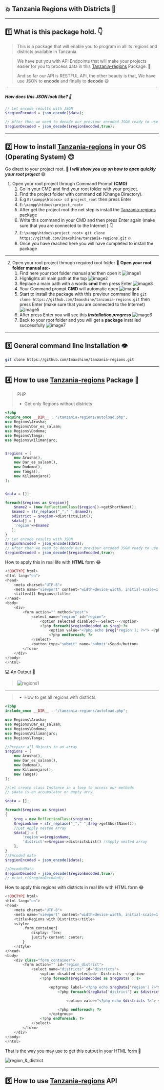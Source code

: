 ## :boom: Tanzania Regions with Districts :rocket:

***

 ## :one: What is this package hold. :point_down: 
> This is a package that will enable you to program in all its regions and districts available in Tanzania.

> We have put you with API Endpoints that will make your projects easier for you to process data in this [Tanzania-regions](https://github.com/Imaxshine/tanzania-regions.git "Tanzania Package & API") Package. :ghost:
>
> And so far our API is RESTFUL API, the other beauty is that, We have use JSON to __encode__ and finally to **decode** :smile:
> 
***

##### How does this JSON look like? :eyes:

```php
// Let encode results with JSON
$regionEncoded = json_encode($data);
```

```php
// After then we need to decode our previour encoded JSON ready to use any where
$regionDecoded = json_decode($regionEncoded,true);

```
___

## :two: How to install [Tanzania-regions](https://github.com/Imaxshine/tanzania-regions.git "Tanzania Package & API") in your OS (Operating System) :blush:

Go direct to your project root.
:rocket: ___I will show you up on how to open quickly your root project___ :smile:

 1. Open your root project through Command Prompt __(CMD)__
    1. Go in your CMD and  find your root folder with your project.
    2. Find the project folder with command **cd** (Change Directory).
    3. E.g `E:\xampp\htdocs> cd project_root` then press Enter
    4.  `E:\xampp\htdocs\project_root>`
    5. After get the project root the net step is install the [Tanzania-regions](https://github.com/Imaxshine/tanzania-regions.git "Tanzania Package & API") package
    6. Write this command in your CMD and then press Enter again (make sure that you are connected to the Internet ) :point_down:
    7. ` E:\xampp\htdocs\project_root> git clone https://github.com/Imaxshine/tanzania-regions.git ` :fire:
    8. Once you have reached here you will have completed to install the package

___

 2. Open your root project through required root folder :star_struck:
 **Open your root folder manual as:-**
    1. Find here your root folder manual and then open it     ![image1](/screenshort/1.png)
    2. Highlights all main path at the top ![image2](/screenshort/2.png)
    3. Replace a main path with a words __cmd__ then press Enter ![image3](/screenshort/3.png)
    4. Your Command prompt **CMD** will automatic open ![image4](/screenshort/4.png)
    5. Start to install the package with this previour command line `git clone https://github.com/Imaxshine/tanzania-regions.git` then press Enter (make sure that you are connected to the Internet)  ![image5](/screenshort/5.png)
    6. After press Enter you will see this ___Installation progress___ ![image6](/screenshort/6.png)
    7. Back to your root folder and you will get a __package__ installed successfully   ![image7](/screenshort/7.png)

___

## :three: General command line Installation :eye:
```bash
git clone https://github.com/Imaxshine/tanzania-regions.git
```
___

## :four: How to use [Tanzania-regions](https://github.com/Imaxshine/tanzania-regions.git "Tanzania Package & API") Package :star_struck: 

> PHP
> - Get only Regions without districts

```php
<?php
require_once __DIR__ . "/tanzania-regions/autoload.php";
use Regions\Arusha;
use Regions\Dar_es_salaam;
use Regions\Dodoma;
use Regions\Tanga;
use Regions\Kilimanjaro;


$regions = [
    new Arusha(),
    new Dar_es_salaam(),
    new Dodoma(),
    new Tanga(),
    new Kilimanjaro()
];


$data = [];

foreach($regions as $region){
    $name2 = (new ReflectionClass($region))->getShortName();
   $name2 = str_replace("_"," ",$name2);
   $district = $region->districtsList();
   $data[] = [
    'region'=>$name2
   ];
}
// Let encode results with JSON
$regionEncoded = json_encode($data);
// After then we need to decode our previour encoded JSON ready to use any where
$regionDecoded = json_decode($regionEncoded,true);
```

How to apply this in real life with **HTML** form :joy:

```php
<!DOCTYPE html>
<html lang="en">
<head>
    <meta charset="UTF-8">
    <meta name="viewport" content="width=device-width, initial-scale=1.0">
    <title>All Regions</title>
</head>
<body>
    <div>
        <form action="" method="post">
            <select name="region" id="region">
                <option selected disabled>--Select--</option>
                <?php foreach($regionDecoded as $reg):?>
                    <option value="<?php echo $reg['region']; ?>"> <?php echo $reg['region']; ?> </option>
                    <?php endforeach; ?>
            </select>
            <button type="submit" name="submit">Send</button>
        </form>
    </div>
</body>
</html>
```

:computer: An Output :ghost:

> ![regions1](/screenshort/regions1.png)

***

> - How to get all regions with districts.

```php
<?php
include_once __DIR__ . "/tanzania-regions/autoload.php";

use Regions\Arusha;
use Regions\Dar_es_salaam;
use Regions\Dodoma;
use Regions\Kilimanjaro;
use Regions\Tanga;

//Prepare all Objects in an array
$regions = [
    new Arusha(),
    new Dar_es_salaam(),
    new Dodoma(),
    new Kilimanjaro(),
    new Tanga()
];

//Let create class Instance in a loop to access our methods
// $data is an accumulator or empty arry

$data = [];

foreach($regions as $region)
{
    $reg = new ReflectionClass($region);
    $regionName = str_replace("_"," ",$reg->getShortName());
    //Let Apply nested Array
    $data[] = [
        'region'=>$regionName,
        'district'=>$region->districtsList() //Apply nested array
    ]; 
}
//Encoded data
$regionEncoded = json_encode($data);

//DecodedData
$regionDecoded = json_decode($regionEncoded,true);
// print_r($regionDecoded);

```

How to apply this regions with districts in real life with HTML form 😂

```php
<!DOCTYPE html>
<html lang="en">
<head>
    <meta charset="UTF-8">
    <meta name="viewport" content="width=device-width, initial-scale=1.0">
    <title>Regions with Districts</title>
    <style>
        .form_container{
            display: flex;
            justify-content: center;
        }
    </style>
</head>
<body>
    <div class="form_container">
        <form action="" id="region_district">
            <select name="districts" id="districts">
                <option disabled selected>--Districts--</option>
                <?php foreach($regionDecoded as $regData) : ?>

                    <optgroup label="<?php echo $regData['region'] ?>">
                        <?php foreach($regData['district'] as $districts) : ?>

                            <option value="<?php echo $districts ?>"> <?php  echo $districts; ?> </option>

                        <?php endforeach; ?>
                    </optgroup>
                <?php endforeach; ?>
            </select>
        </form>
    </div>
</body>
</html>
```

That is the way you may use to get this output in your HTML form :pushpin:

![region_&_district](/screenshort/districts.png)

___

## :five: How to use [Tanzania-regions](https://github.com/Imaxshine/tanzania-regions.git) API


